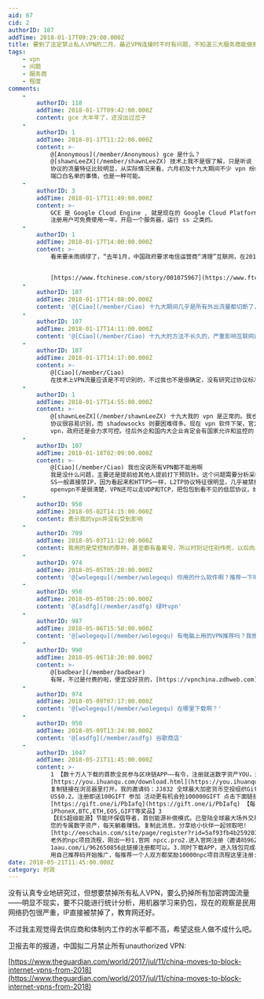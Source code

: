 ```yaml
---
aid: 67
cid: 2
authorID: 107
addTime: 2018-01-17T09:29:00.000Z
title: 要到了法定禁止私人VPN的二月，最近VPN连接时不时有问题，不知道三大服务商能做到什么程度
tags:
    - vpn
    - 问题
    - 服务商
    - 程度
comments:
    -
        authorID: 118
        addTime: 2018-01-17T09:42:00.000Z
        content: gce 大半年了，还没出过岔子
    -
        authorID: 1
        addTime: 2018-01-17T11:22:00.000Z
        content: >-
            @[Anonymous](/member/Anonymous) gce 是什么？
            @[shawnLeeZX](/member/shawnLeeZX) 技术上我不是很了解，只是听说 vpn
            协议的流量特征比较明显，从实际情况来看，六月初及十九大期间不少 vpn 纷纷失效，从侧面也证实了这种可能。还有就是前段时间听说的 80
            端口白名单的事情，也是一种可能。
    -
        authorID: 3
        addTime: 2018-01-17T11:49:00.000Z
        content: >-
            GCE 是 Google Cloud Engine , 就是现在的 Google Cloud Platform,
            注册用户可免费使用一年，开启一个服务器，运行 ss 之类的。
    -
        authorID: 1
        addTime: 2018-01-17T14:00:00.000Z
        content: >-
            看来要未雨绸缪了，“去年1月，中国政府要求电信运营商“清理”互联网，在2018年3月31日前关闭未经批准的用于“开展跨境经营活动”的“专线”，包括VPN。”


            [https://www.ftchinese.com/story/001075967](https://www.ftchinese.com/story/001075967)
    -
        authorID: 107
        addTime: 2018-01-17T14:08:00.000Z
        content: '@[Ciao](/member/Ciao) 十九大期间几乎是所有外出流量都切断了，只有一些白名单的专线可以走，外边的流量也几乎进不来'
    -
        authorID: 107
        addTime: 2018-01-17T14:11:00.000Z
        content: '@[Ciao](/member/Ciao) 十九大的方法不长久的，严重影响互联网运作，进而影响经济'
    -
        authorID: 107
        addTime: 2018-01-17T14:17:00.000Z
        content: >-
            @[Ciao](/member/Ciao)
            在技术上VPN流量应该是不可识别的，不过我也不是很确定，没有研究过协议标准，所以这种专线技术上没法禁止，只是在恐吓用VPN的不懂技术的网民，如果不够小心，下力气和资源还是可以找到使用者，然后进行杀鸡儆猴。所以网上发言尽量注意自己的IP，以及不要轻易让人能够人肉。
    -
        authorID: 1
        addTime: 2018-01-17T14:55:00.000Z
        content: >-
            @[shawnLeeZX](/member/shawnLeeZX) 十九大我的 vpn 是正常的。我也没研究过，不过听说 vpn
            协议很容易识别，而 shadowsocks 则要困难得多。现在 vpn 软件下架，官方关闭那些不受其控制的
            vpn，政府还是会力求可控。往后外企和国内大企业肯定会有国家允许和监控的 vpn，这一块政府不可控他不可能放心。
    -
        authorID: 107
        addTime: 2018-01-18T02:09:00.000Z
        content: >-
            @[Ciao](/member/Ciao) 我也没说所有VPN都不能用啊
            我是没什么问题，主要还是提前给其他人提前打下预防针。这个问题需要分析采样以及真正研究过协议的，看看有没有做网络的冒泡
            SS一般直接禁IP，因为看起来和HTTPS一样，L2TP协议特征很明显，几乎被禁掉了，
            openvpn不是很清楚，VPN还可以走UDP和TCP，把包包到看不见的低层协议，如此等等。禁IP和审查程度也分地域，网段等等。十九大估计是非关键网络的互信都断了，具体我就不打了。。。
    -
        authorID: 950
        addTime: 2018-05-02T14:15:00.000Z
        content: 表示我的vpn并没有受到影响
    -
        authorID: 709
        addTime: 2018-05-03T11:12:00.000Z
        content: 我用的是受控制的那种，甚至都有备案号，所以时刻记住别作死，以后肉身翻墙再说，回不回来另说。
    -
        authorID: 974
        addTime: 2018-05-05T05:28:00.000Z
        content: '@[wolegequ](/member/wolegequ) 你用的什么软件啊？推荐一下吧'
    -
        authorID: 950
        addTime: 2018-05-05T08:25:00.000Z
        content: '@[asdfg](/member/asdfg) 绿叶vpn'
    -
        authorID: 987
        addTime: 2018-05-06T15:50:00.000Z
        content: '@[wolegequ](/member/wolegequ) 有电脑上用的VPN推荐吗？我搜了一下，绿叶是手机上用的'
    -
        authorID: 990
        addTime: 2018-05-06T18:20:00.000Z
        content: >-
            @[badbear](/member/badbear)
            有呀，不过是付费的啦，便宜没好货的，[https://vpnchina.zdhweb.com](https://vpnchina.zdhweb.com)
    -
        authorID: 974
        addTime: 2018-05-09T07:17:00.000Z
        content: '@[wolegequ](/member/wolegequ) 在哪里下载啊？'
    -
        authorID: 950
        addTime: 2018-05-09T13:24:00.000Z
        content: '@[asdfg](/member/asdfg) 谷歌商店'
    -
        authorID: 1047
        addTime: 2018-05-21T11:45:00.000Z
        content: >-
            1 【数十万人下载的首款全民参与区块链APP——有令，注册就送数字资产YOU，邀请还能再送5000】
            [https://you.ihuanqu.com/download.html](https://you.ihuanqu.com/download.html)
            复制链接在浏览器里打开。我的邀请码：JJ832 全球最大加密货币空投组织Gift.ONE正在空投Token！目前1GIFT =
            US$0.2，注册即送100GIFT 参加 活动更有机会抢100000GIFT 点击下面链接快速抢:
            [https://gift.one/i/PbIafq](https://gift.one/i/PbIafq) 【每天还有机会抽
            iPhoneX,BTC,ETH,EOS,GIFT等奖品】3
            【EES超级能源】节能环保倡导者，首创能源补偿模式。已登陆全球最大场外交易平台OTCBTC，挖掘出
            您的专属数字资产，每天躺着赚钱。复制此消息，分享给小伙伴一起领取吧!
            [http://eeschain.com/site/page/register?rid=5af93fb4b25920327b3844b04](http://eeschain.com/site/page/register?rid=5af93fb4b25920327b3844b04)
            老外的npc项目流程，刚出一秒1.官网 npcc.pro2.进入官网注册（邀请码962650856）或点
            1aau.com/i/962650856此链接注册都可以。3.同时下载APP，进入钱包完成社区认证。4.注册成功后可
            用自己推荐码开始推广，每推荐一个人双方都奖励10000npc项目流程这里注册:1aau.com/i/962650856NPC已经上新加坡交易所，剧官方说明，初始价不低于0.2元每个
date: 2018-05-21T11:45:00.000Z
category: 时政
---
```


没有认真专业地研究过，但想要禁掉所有私人VPN，要么扔掉所有加密跨国流量——明显不现实，要不只能进行统计分析，用机器学习来扔包，现在的观察是民用网络扔包很严重，IP直接被禁掉了，教育网还好。

不过我主观觉得去供应商和体制内工作的水平都不高，希望这些人做不成什么吧。

卫报去年的报道，中国拟二月禁止所有unauthorized VPN:

[https://www.theguardian.com/world/2017/jul/11/china-moves-to-block-internet-vpns-from-2018](https://www.theguardian.com/world/2017/jul/11/china-moves-to-block-internet-vpns-from-2018)
